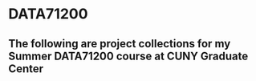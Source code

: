 # DATA71200
## The following are project collections for my Summer DATA71200 course at CUNY Graduate Center 